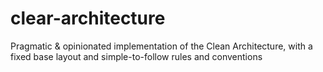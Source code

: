 # clear-architecture
Pragmatic &amp; opinionated implementation of the Clean Architecture, with a fixed base layout and simple-to-follow rules and conventions
